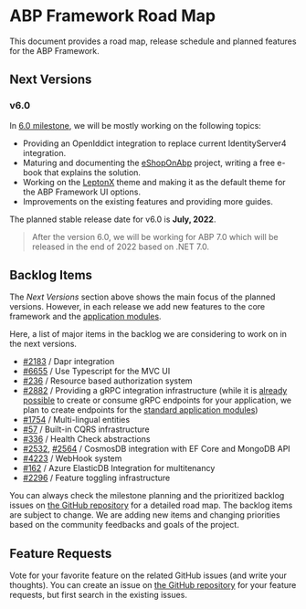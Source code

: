 # ABP Framework Road Map

This document provides a road map, release schedule and planned features for the ABP Framework.

## Next Versions

### v6.0

In [6.0 milestone](https://github.com/abpframework/abp/milestone/61), we will be mostly working on the following topics:

* Providing an OpenIddict integration to replace current IdentityServer4 integration.
* Maturing and documenting the [eShopOnAbp](https://github.com/abpframework/eShopOnAbp) project, writing a free e-book that explains the solution.
* Working on the [LeptonX](https://blog.abp.io/abp/LeptonX-Theme-for-ABP-Framework-Alpha-Release) theme and making it as the default theme for the ABP Framework UI options.
* Improvements on the existing features and providing more guides.

The planned stable release date for v6.0 is **July, 2022**.

> After the version 6.0, we will be working for ABP 7.0 which will be released in the end of 2022 based on .NET 7.0.

## Backlog Items

The *Next Versions* section above shows the main focus of the planned versions. However, in each release we add new features to the core framework and the [application modules](Modules/Index.md).

Here, a list of major items in the backlog we are considering to work on in the next versions.

* [#2183](https://github.com/abpframework/abp/issues/2183) / Dapr integration
* [#6655](https://github.com/abpframework/abp/pull/6655) / Use Typescript for the MVC UI
* [#236](https://github.com/abpframework/abp/issues/236) / Resource based authorization system
* [#2882](https://github.com/abpframework/abp/issues/2882) / Providing a gRPC integration infrastructure (while it is [already possible](https://github.com/abpframework/abp-samples/tree/master/GrpcDemo) to create or consume gRPC endpoints for your application, we plan to create endpoints for the [standard application modules](https://docs.abp.io/en/abp/latest/Modules/Index))
* [#1754](https://github.com/abpframework/abp/issues/1754) / Multi-lingual entities
* [#57](https://github.com/abpframework/abp/issues/57) / Built-in CQRS infrastructure
* [#336](https://github.com/abpframework/abp/issues/336) / Health Check abstractions
* [#2532](https://github.com/abpframework/abp/issues/2532), [#2564](https://github.com/abpframework/abp/issues/2465) / CosmosDB integration with EF Core and MongoDB API
* [#4223](https://github.com/abpframework/abp/issues/4223) / WebHook system
* [#162](https://github.com/abpframework/abp/issues/162) / Azure ElasticDB Integration for multitenancy
* [#2296](https://github.com/abpframework/abp/issues/2296) / Feature toggling infrastructure

You can always check the milestone planning and the prioritized backlog issues on [the GitHub repository](https://github.com/abpframework/abp/milestones) for a detailed road map. The backlog items are subject to change. We are adding new items and changing priorities based on the community feedbacks and goals of the project.

## Feature Requests

Vote for your favorite feature on the related GitHub issues (and write your thoughts). You can create an issue on [the GitHub repository](https://github.com/abpframework/abp) for your feature requests, but first search in the existing issues.

